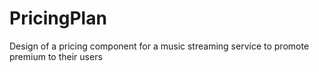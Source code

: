 # PricingPlan
Design of a pricing component for a music streaming service to promote premium to their users
